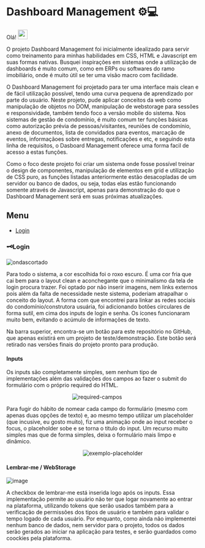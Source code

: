 # Dashboard Management ⚙💻

Olá! <img src="https://media.giphy.com/media/hvRJCLFzcasrR4ia7z/giphy.gif" width="25px">

O projeto Dashboard Management foi inicialmente idealizado para servir como treinamento para minhas habilidades em CSS, HTML e Javascript em suas formas nativas. Busquei
inspirações em sistemas onde a utilização de dashboards é muito comum, como em ERPs ou softwares do ramo imobiliário, onde é muito útil se ter uma visão macro com 
facilidade. 

O Dashboard Management foi projetado para ter uma interface mais clean e de fácil utilização possível, tendo uma curva pequena de aprendizado por parte do usuário.
Neste projeto, pude aplicar conceitos da web como manipulação de objetos no DOM, manipulação de webstorage para sessões e responsividade, também tendo foco a versão
mobile do sistema. 
Nos sistemas de gestão de condomínio, é muito comum ter funções básicas como autorização prévia de pessoas/visitantes, reuniões de condomínio, anexo de documentos,
lista de convidados para eventos, marcação de eventos, informaçãoes sobre entregas, notificações e etc, e seguindo esta linha de requisitos, o Dasboard Management
oferece uma forma facil de acesso a estas funções.

Como o foco deste projeto foi criar um sistema onde fosse possível treinar o design de componentes, manipulação de elementos em grid e utilização de CSS puro,
as funções listadas anteriormente estão desacopladas de um servidor ou banco de dados, ou seja, todas elas estão funcionando somente através de Javascript, apenas 
para demonstração do que o Dashboard Management será em suas próximas atualizações. 

## Menu
- [Login](#login)

### 🗝Login

![ondascortado](https://user-images.githubusercontent.com/78494604/166313745-c712ab36-b0a0-4de0-945d-984e3c89b5ec.gif)

Para todo o sistema, a cor escolhida foi o roxo escuro. É uma cor fria que cai bem para o layout clean e aconchegante que o minimalismo da tela de login procura trazer.
Foi optado por não inserir imagens, nem links externos pois além da falta de necessidade neste sistema, poderiam atrapalhar o conceito do layout. A forma com que 
encontrei para linkar as redes sociais do condomínio/construtora usuária, foi adicionando botões circulares de forma sutil, em cima dos inputs de login e senha. 
Os ícones funcionaram muito bem, evitando o acúmulo de informações de texto.

Na barra superior, encontra-se um botão para este repositório no GitHub, que apenas existirá em um projeto de teste/demonstração. Este botão será retirado nas versões
finais do projeto pronto para produção.

#### Inputs
Os inputs são completamente simples, sem nenhum tipo de implementações além das validações dos campos ao fazer o submit do formulário com o próprio required do HTML.

&emsp;&emsp;&emsp;&emsp;&emsp;&emsp;&emsp;&emsp;&emsp;&emsp;&emsp;&emsp; ![required-campos](https://user-images.githubusercontent.com/78494604/166316637-3cffdc07-e484-4068-887e-2510a5b7fb56.gif)

Para fugir do hábito de nomear cada campo do formulário (mesmo com apenas duas opções de texto) e, ao mesmo tempo utilizar um placeholder (que incusive, eu gosto muito), fiz uma animação onde ao input receber o focus, o placeholder sobe e se torna o titulo do input. Um recurso muito simples mas que de forma simples, deixa o formulário mais limpo e dinâmico.

&emsp;&emsp;&emsp;&emsp;&emsp;&emsp;&emsp;&emsp;&emsp;&emsp;&emsp;&emsp;&emsp;&emsp; ![exemplo-placeholder](https://user-images.githubusercontent.com/78494604/166318652-ecfde72f-0602-485f-8ce9-e1948580d6e2.gif)


#### Lembrar-me / WebStorage

![image](https://user-images.githubusercontent.com/78494604/166325129-6cf29c83-207a-448f-8a5c-659a522636d0.png)

A checkbox de lembrar-me está inserida logo após os inputs. Essa implementação permite ao usuário não ter que logar novamente ao entrar na plataforma, utilizando tokens que serão usados também para a verificação de permissões dos tipos de usuário e também para validar o tempo logado de cada usuário.
Por enquanto, como ainda não implementei nenhum banco de dados, nem servidor para o projeto, todos os dados serão gerados ao iniciar na aplicação para testes, e serão guardados como coockies pela plataforma.





